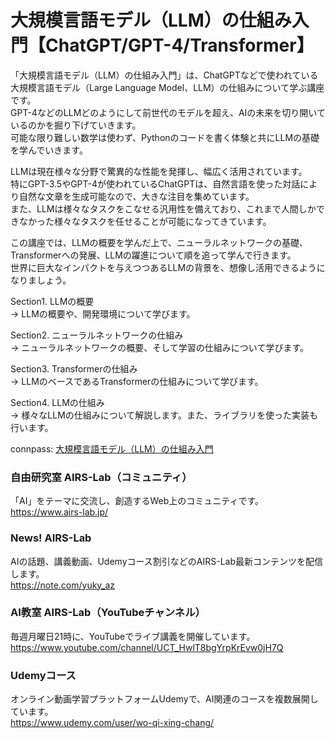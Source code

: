 # 大規模言語モデル（LLM）の仕組み入門【ChatGPT/GPT-4/Transformer】 
  
「大規模言語モデル（LLM）の仕組み入門」は、ChatGPTなどで使われている大規模言語モデル（Large Language Model、LLM）の仕組みについて学ぶ講座です。  
GPT-4などのLLMどのようにして前世代のモデルを超え、AIの未来を切り開いているのかを掘り下げていきます。  
可能な限り難しい数学は使わず、Pythonのコードを書く体験と共にLLMの基礎を学んでいきます。  
  
LLMは現在様々な分野で驚異的な性能を発揮し、幅広く活用されています。  
特にGPT-3.5やGPT-4が使われているChatGPTは、自然言語を使った対話により自然な文章を生成可能なので、大きな注目を集めています。  
また、LLMは様々なタスクをこなせる汎用性を備えており、これまで人間しかできなかった様々なタスクを任せることが可能になってきています。  
  
この講座では、LLMの概要を学んだ上で、ニューラルネットワークの基礎、Transformerへの発展、LLMの躍進について順を追って学んで行きます。  
世界に巨大なインパクトを与えつつあるLLMの背景を、想像し活用できるようになりましょう。  
  
Section1. LLMの概要  
→ LLMの概要や、開発環境について学びます。  
  
Section2. ニューラルネットワークの仕組み  
→ ニューラルネットワークの概要、そして学習の仕組みについて学びます。  
  
Section3. Transformerの仕組み  
→ LLMのベースであるTransformerの仕組みについて学びます。  
  
Section4. LLMの仕組み  
→ 様々なLLMの仕組みについて解説します。また、ライブラリを使った実装も行います。  
  
connpass: [大規模言語モデル（LLM）の仕組み入門](https://liveai.connpass.com/event/285528/)  
  
### 自由研究室 AIRS-Lab（コミュニティ）
「AI」をテーマに交流し、創造するWeb上のコミュニティです。  
https://www.airs-lab.jp/  
  
### News! AIRS-Lab
AIの話題、講義動画、Udemyコース割引などのAIRS-Lab最新コンテンツを配信します。  
https://note.com/yuky_az 
  
### AI教室 AIRS-Lab（YouTubeチャンネル）
毎週月曜日21時に、YouTubeでライブ講義を開催しています。  
https://www.youtube.com/channel/UCT_HwlT8bgYrpKrEvw0jH7Q  
  
### Udemyコース
オンライン動画学習プラットフォームUdemyで、AI関連のコースを複数展開しています。  
https://www.udemy.com/user/wo-qi-xing-chang/  
